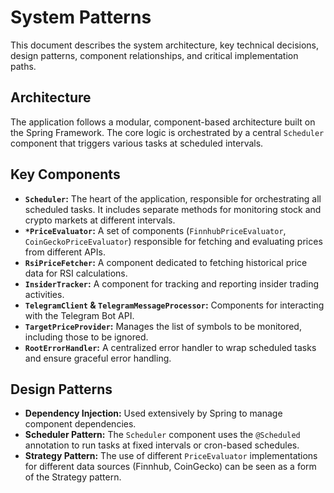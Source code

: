 # System Patterns

This document describes the system architecture, key technical decisions, design patterns, component relationships, and critical implementation paths.

## Architecture
The application follows a modular, component-based architecture built on the Spring Framework. The core logic is orchestrated by a central `Scheduler` component that triggers various tasks at scheduled intervals.

## Key Components
- **`Scheduler`:** The heart of the application, responsible for orchestrating all scheduled tasks. It includes separate methods for monitoring stock and crypto markets at different intervals.
- **`*PriceEvaluator`:** A set of components (`FinnhubPriceEvaluator`, `CoinGeckoPriceEvaluator`) responsible for fetching and evaluating prices from different APIs.
- **`RsiPriceFetcher`:** A component dedicated to fetching historical price data for RSI calculations.
- **`InsiderTracker`:** A component for tracking and reporting insider trading activities.
- **`TelegramClient` & `TelegramMessageProcessor`:** Components for interacting with the Telegram Bot API.
- **`TargetPriceProvider`:** Manages the list of symbols to be monitored, including those to be ignored.
- **`RootErrorHandler`:** A centralized error handler to wrap scheduled tasks and ensure graceful error handling.

## Design Patterns
- **Dependency Injection:** Used extensively by Spring to manage component dependencies.
- **Scheduler Pattern:** The `Scheduler` component uses the `@Scheduled` annotation to run tasks at fixed intervals or cron-based schedules.
- **Strategy Pattern:** The use of different `PriceEvaluator` implementations for different data sources (Finnhub, CoinGecko) can be seen as a form of the Strategy pattern.
